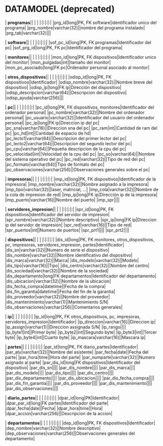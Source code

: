 # DATAMODEL (deprecated) #
| **programas**|| | |
|:|:|:|:|
|prg\_id|long|PK, FK software|identificador unico del programa|
|prg\_nombre|varchar(32)||nombre del programa instalado|
|prg\_tab|varchar(32)|||

| **software**|| | |
|:|:|:|:|
|sof\_pc\_id|long|PK, FK programas|Identificador del pc|
|sof\_prg\_id|long|PK, FK pc|Identificador del programa|

| **monitores**|| | |
|:|:|:|:|
|mon\_id|long|PK, FK dispositivos|Identificador unico del monitor|
|mon\_pulgadas|int||tamaño del monitor|
|mon\_pc\_asociado|long|FK pc|Ordenador personal asociado al monitor|

| **otros\_dispositivos**|| | |
|:|:|:|:|
|odisp\_id|long|PK, FK dispositivos|Identificador|
|odisp\_nombre|varchar(32)||Nombre breve del dispositivo|
|odisp\_ip|long|FK ip|Dirección del dispositivo|
|odisp\_descripcion|varchar(64)||Descripcion del dispositivo|
|odisp\_ayuda|varchar(256)|||

| **pc**|| | |
|:|:|:|:|
|pc\_id|long|PK, FK dispositivos, monitores|Identificador del ordenador personal|
|pc\_nombre|varchar(32)||Nombre del ordenador personal|
|pc\_usuario|varchar(32)||Identificador del usuario del ordenador personal|
|pc\_ip|long|FK ip|Direccion ip del pc|
|pc\_sna|varchar(16)||Direccion sna del pc|
|pc\_ram|int||Cantidad de ram del pc|
|pc\_hd|int||Cantidad de espacio de hd|
|pc\_lecto1|varchar(64)||Descripcion del primer lector del pc|
|pc\_lecto2|varchar(64)||Descripcion del segundo lector del pc|
|pc\_cpu|varchar(64)||Pequeña descripcion de la cpu del pc|
|pc\_velocidad|int||Velocidad de la cpu del pc|
|pc\_so|varchar(64)||Nombre del sistema operativo del pc|
|pc\_red|varchar(32)||Tipo de red del pc|
|pc\_formato|varchar(64)||Tipo de formato del pc|
|pc\_observaciones|varchar(256)||Observaciones generales sobre el pc|

| **impresoras**|| | |
|:|:|:|:|
|imp\_id|long|PK, FK dispositivos|Identificador de la impresora|
|imp\_nombre|varchar(32)||Nombre asignado a la impresora|
|imp\_tipo|varchar(32)||laser, matricial, ...|
|imp\_cola|varchar(32)||Nombre de la cola de impresion de red|
|imp\_ip|long|FK ip|Dirección ip de la impresora|
|imp\_puerto|varchar(16)||Nombre del puerto|
|imp\_spr||||

| **servidores\_impresion**|| | |
|:|:|:|:|
|spr\_id|long|PK, FK dispositivos|Identificador del servidor de impresion|
|spr\_nombre|varchar(32)||Nombre descriptivo|
|spr\_ip|long|FK ip|Direccion ip del servidor de impresion|
|spr\_red|varchar(16)||Tipo de red|
|spr\_puertos|int||Numero de puertos|
|spr\_prt1||||
|spr\_prt2||||

| **dispositivos**|| | |
|:|:|:|:|
|dis\_id|long|PK, FK monitores, otros\_dispositivos, pc, impresoras, servidores\_impresion, partes|Identificador|
|dis\_sn|varchar(32)||Numero de serie el dispositivo|
|dis\_nombre|varchar(32)||Nombre identificativo del dispositivo|
|dis\_marca|varchar(32)||Marca|
|dis\_modelo|varchar(32)||Modelo|
|dis\_tipo|varchar(16)||Tipo|
|dis\_centro|varchar(32)||Nombre del centro|
|dis\_sociedad|varchar(32)||Nombre de la sociedad|
|dis\_departamento|long|FK departamentos|Identificador del departamento|
|dis\_ubicacion|varchar(32)||Nombre de la ubicacion|
|dis\_fecha\_compra|datetime||Fecha de la compra|
|dis\_fin\_garantia|datetime||Fecha del fin de la garantia|
|dis\_proveedor|varchar(32)||Nombre del proveedor|
|dis\_mantenimiento|varchar(1)||Mantenimiento S/N|
|dis\_observaciones|varchar(256)||Comentarios generales|

| **ip**|| | |
|:|:|:|:|
|ip\_id|long|PK, FK otros\_dispositivos, pc, impresoras, servidores\_impresion|Identificador|
|ip\_direccion|varchar(16)||Direccion ip|
|ip\_assign|varchar(1)||Direccion assignada S/N|
|ip\_rango||||
|ip\_byte1|int||Primer byte|
|ip\_byte2|int||Segundo byte|
|ip\_byte3|int||Tercer byte|
|ip\_byte4|int||Cuarto byte|
|ip\_mascara|varchar(16)||Mascara ip|

| **partes**|| | |
|:|:|:|:|
|par\_id|long|PK, FK diario\_partes|Identificador|
|par\_atu|varchar(32)||Nombre del asistente|
|par\_fecha|date||Fecha del parte|
|par\_hora|time||Hora del parte|
|par\_numparte|varchar(32)||Numero asignado al parte|
|par\_dis\_id|long|FK dispositivos|Identificador del dispositivo|
|par\_dis\_sn||||
|par\_dis\_nombre||||
|par\_dis\_marca||||
|par\_dis\_modelo||||
|par\_dis\_tipo||||
|par\_dis\_centro||||
|par\_dis\_departamento||||
|par\_dis\_ubicacion||||
|par\_dis\_fecha\_compra||||
|par\_dis\_fin\_garantia||||
|par\_dis\_proveedor||||
|par\_dis\_mantenimiento||||
|par\_dis\_observaciones||||

| **diario\_partes**|| | |
|:|:|:|:|
|dpar\_id|long|PK|Identificador|
|dpar\_par\_id|long|FK partes|Identificador del parte|
|dpar\_fecha|date||Fecha|
|dpar\_hora|time||Hora|
|dpar\_accion|varchar(256)||Descripcion de la accion|

| **departamentos**|| | |
|:|:|:|:|
|dep\_id|long|PK, FK dispositivos|Identificador|
|dep\_nombre|varchar(32)||Nombre descriptivo|
|dep\_observaciones|varchar(256)||Observaciones generales del departamento|